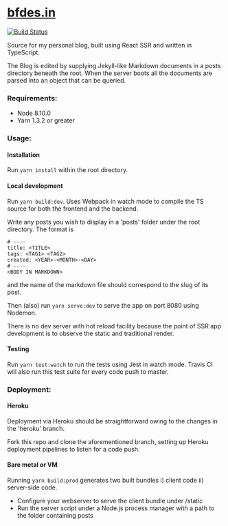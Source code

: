 # [bfdes.in](https://www.bfdes.in)

[![Build Status](https://travis-ci.org/bfdes/bfdes.in.svg?branch=master)](https://travis-ci.org/bfdes/bfdes.in)

Source for my personal blog, built using React SSR and written in TypeScript.

The Blog is edited by supplying Jekyll-like Markdown documents in a posts directory beneath the root. When the server boots all the documents are parsed into an object that can be queried.

### Requirements:

- Node 8.10.0
- Yarn 1.3.2 or greater

### Usage:

#### Installation

Run ```yarn install``` within the root directory.

#### Local development

Run ```yarn build:dev```. Uses Webpack in watch mode to compile the TS source for both the frontend and the backend.

Write any posts you wish to display in a 'posts' folder under the root directory. The format is

```
# ----
title: <TITLE>
tags: <TAG1> <TAG2>
created: <YEAR>-<MONTH>-<DAY>
# ----
<BODY IN MARKDOWN>
```
and the name of the markdown file should correspond to the slug of its post.

Then (also) run ```yarn serve:dev``` to serve the app on port 8080 using Nodemon.

There is no dev server with hot reload facility because the point of SSR app development is to observe the static and traditional render.

#### Testing

Run ```yarn test:watch``` to run the tests using Jest in watch mode. Travis CI will also run this test suite for every code push to master.

### Deployment:

#### Heroku

Deployment via Heroku should be straightforward owing to the changes in the 'heroku' branch.

Fork this repo and clone the aforementioned branch, setting up Heroku deployment pipelines to listen for a code push.

#### Bare metal or VM

Running ```yarn build:prod``` generates two built bundles i) client code ii) server-side code.

- Configure your webserver to serve the client bundle under /static
- Run the server script under a Node.js process manager with a path to the folder containing posts
